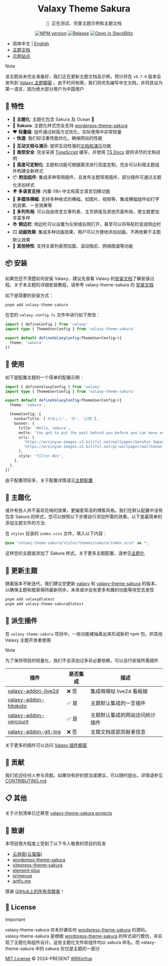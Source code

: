 <h1 align="center">Valaxy Theme Sakura</h1>
<pre align="center">
🧪 正在测试、完善主题示例和主题文档
</pre>

<p align="center">
<a href="https://www.npmjs.com/package/valaxy-theme-sakura" rel="nofollow"><img src="https://img.shields.io/npm/v/valaxy-theme-sakura?color=0078E7" alt="NPM version"></a>
<a href="https://github.com/WRXinYue/valaxy-theme-sakura/actions/workflows/release.yml"><img src="https://github.com/WRXinYue/valaxy-theme-sakura/actions/workflows/release.yml/badge.svg" alt="Release"></a>
<a href="https://stackblitz.com/edit/stackblitz-starters-tqdtk7?file=README.md"><img src="https://developer.stackblitz.com/img/open_in_stackblitz_small.svg" alt="Open in StackBlitz"></a>
</p>

- 简体中文 | [English](./README.en.md)
- [主题文档](https://sakura.valaxy.site/)
- [示例站点](https://sakura.valaxy.site/examples/gallery)

> [!Note]
> 该主题尚未完全准备好，我们正在更新主题文档及示例，预计将在 `v0.7.0` 版本会发布到 [Valaxy 主题橱窗](https://valaxy.site/themes/gallery) 。由于时间有限，我们将优先编写中文文档，并将其设为第一语言，因为绝大部分用户为中国用户

## 🌟 特性

- 🌈 **主题化**: 主题化包含 Sakura 及 Ocean 🚧
- 🌸 **Sakura**: 主题化样式完全支持 [wordpress-theme-sakura](https://github.com/mashirozx/sakura)
- ❤️ **轻量级**: 组件通过树摇方式优化，实际使用中非常轻量
- ⚡️ **快速**: 我们较注重性能优化，确保网站的性能
- 🎪 **互动文档与演示**: 提供互动性强的[文档和演示](https://sakura.valaxy.site/)功能
- 🦾 **类型安全**: 完全采用 [TypeScript](https://www.typescriptlang.org/) 编写，并使用 [TS Docs](https://github.com/microsoft/tsdoc) 提供详尽的文档说明
- 🔩 **高度可定制化**: 主题和功能可根据需求进行高度定制，完全可以利用主题组件构建全新样式
- 📦 **附加组件**: 集成多种常用插件，且发布主题常用插件，部分插件可通过主题化添加样式
- 🌍 **多语言支持**: 内置 i18n 中文和英文语言切换功能
- 🎥 **多媒体横幅**: 支持多种格式的横幅，如图片、视频等，集成横幅组件如打字机效果、一言效果等
- 🧩 **多列布局**: 可以自由改变文章列表、主页排版及其他页面布局，使主题更加丰富多样
- 📚 **侧边栏**: 侧边栏可以设置为左侧或右侧打开，甚至可以将导航栏变成侧边栏
- 🎞 **动画效果**: 集成多种动画效果，用户可以方便地添加动画，不再依赖于主题默认效果
- 🔮 **其他特性**: 支持文章列表预加载、滚动阻尼、网络图谱等功能

## 📦 安装

如果您还不清楚如何安装 Valaxy，建议先查看 Valaxy 的[安装文档](https://valaxy.site/guide/getting-started)了解安装过程。关于本主题的详细安装教程，请参考 valaxy-theme-sakura 的 [安装文档](https://sakura.valaxy.site/guide/installation)

如下是简要的安装方式：

```bash
pnpm add valaxy-theme-sakura
```

在您的 `valaxy.config.ts` 文件中进行如下修改：

```ts
import { defineConfig } from 'valaxy'
import type { ThemeUserConfig } from 'valaxy-theme-sakura'

export default defineValaxyConfig<ThemeUserConfig>({
  theme: 'sakura'
})
```

## 🚀 使用

如下是配置主题的一个简单的配置示例：

```ts
import { defineValaxyConfig } from 'valaxy'
import type { ThemeUserConfig } from 'valaxy-theme-sakura'

export default defineValaxyConfig<ThemeUserConfig>({
  theme: 'sakura',

  themeConfig: {
    navbarTitle: ['かなしい', 'の', '心悦'],
    banner: {
      title: 'Hello, sakura',
      motto: 'You got to put the past behind you before you can move on.',
      urls: [
        'https://wrxinyue-images.s3.bitiful.net/wallpaper/Genshin Impact - Yae Miko (4) Cybust PC.mp4',
        'https://wrxinyue-images.s3.bitiful.net/pc-wallpaper/wallhaven-yxwy7k.jpg'
      ],
      style: 'filter-dot',
    },
  },
})
```

由于配置项较多，关于配置详情请见[主题配置](https://sakura.valaxy.site/config/theme)

## 🎨 主题化

或许有些人并不喜欢花哨的效果，更偏爱简洁的博客风格。我们在默认配置中没有包含 Sakura 的样式，您可以按照以下步骤自行添加所需的效果。以下是最简单的添加主题文件的方法:

在 `styles` 目录的 `index.scss` 文件，填入以下内容：

```scss
@use "valaxy-theme-sakura/styles/themes/sakura/index.scss" as *;
```

这样您的主题就添加了 Sakura 样式。关于更多主题配置，请参见[主题化](https://sakura.valaxy.site/styles/theming)

## 🔄 更新主题

随着版本不断迭代，我们建议您更新 [valaxy](https://github.com/YunYouJun/valaxy) 和 [valaxy-theme-sakura](https://github.com/WRXinYue/valaxy-theme-sakura) 的版本，以确保主题和框架保持最新同步。未来或许会有更多有趣的功能等待您去发现

```bash
pnpm add valaxy@latest
pnpm add valaxy-theme-sakura@latest
```

## 🌌 派生插件

在 `valaxy-theme-sakura` 项目中，一些功能被抽离出来形成新的 npm 包，供其他 Valaxy 主题开发者使用

> [!NOTE]
> 为了保持项目的轻量化，我们不会添加过多非必要依赖，可以自行安装所需插件

| 插件 | 是否集成 | 描述 |
| ---- | ---- | ---- |
| [valaxy-addon-live2d](https://github.com/valaxyjs/valaxy-addon-live2d) | ❌ 否 | 集成萌萌哒 live2d 看板娘 |
| [valaxy-addon-hitokoto](https://github.com/valaxyjs/valaxy-addon-hitokoto) | ✅ 是 | 主题默认集成的一言插件 |
| [valaxy-addon-vercount](https://github.com/valaxyjs/valaxy-addon-vercount) | ✅ 是 | 主题默认集成的网站访问统计插件 |
| [valaxy-addon-git-log](https://github.com/valaxyjs/valaxy-addon-git-log) | ❌ 否 | 主题文档底部贡献者信息 |

关于更多的插件可以访问 [Valaxy 插件橱窗](https://valaxy.site/addons/gallery)

## 🧱 贡献

我们欢迎任何人参与贡献。如果你有好的想法或建议，可以随时提出，详情请参见 [CONTRIBUTING.md](./CONTRIBUTING.md)

## 📋 其他

关于计划清单已迁移至 [valaxy-theme-sakura projects](https://github.com/WRXinYue/valaxy-theme-sakura/projects)

## 🌸 致谢

本项目很大程度上受到了以下令人敬畏的项目的启发

- [云游君(云猫猫)](https://valaxy.site/)
- [wordpress-theme-sakura](https://github.com/mashirozx/sakura)
- [vitepress-theme-sakura](https://github.com/flaribbit/vitepress-theme-sakura)
- [element-plus](https://github.com/element-plus/element-plus)
- [primevue](https://github.com/primefaces/primevue)
- [antfu.me](https://github.com/antfu/antfu.me)

感谢 [GitHub上的所有贡献者](https://github.com/wrxinyue/valaxy-theme-sakura/graphs/contributors)！

## 📄 License

> [!IMPORTANT]
> valaxy-theme-sakura 并未抄袭任何 [wordpress-theme-sakura](https://github.com/mashirozx/sakura) 的源码。valaxy-theme-sakura 是根据 [wordpress-theme-sakura](https://github.com/mashirozx/sakura) 的样式进行模仿，并实现了主题化和组件设计。这些主题化文件和组件均以 sakura 命名。而 valaxy-theme-sakura 中的 sakura 仅仅是主题的一部分

[MIT License](https://github.com/WRXinYue/valaxy-theme-sakura/blob/main/LICENSE) © 2024-PRESENT [WRXinYue](https://github.com/wrxinyue)
